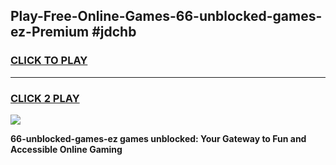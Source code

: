 
## Play-Free-Online-Games-66-unblocked-games-ez-Premium #jdchb
<h3>
<a href="https://premium.freeplayer.one?title=66-unblocked-games-ez&ref=8M">CLICK TO PLAY</a></h3>
<hr>

<h3>
<a href="https://premium.freeplayer.one?title=66-unblocked-games-ez&ref=8M">CLICK 2 PLAY</a>
  
</h3>

<a href="https://premium.freeplayer.one?title=66-unblocked-games-ez&ref=8M"><img src="https://clearcache.store/games.png"></a>


**66-unblocked-games-ez games unblocked: Your Gateway to Fun and Accessible Online Gaming**

